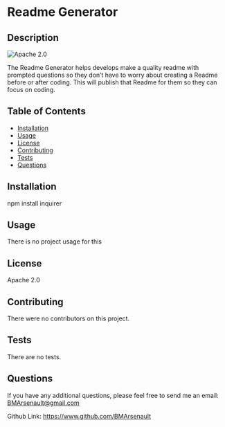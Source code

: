 
# Readme Generator

## Description
![Apache 2.0](https://img.shields.io/badge/License-Apache_2.0-blue.svg) <br />

The Readme Generator helps develops make a quality readme with prompted questions so they don’t have to worry about creating a Readme before or after coding.  This will publish that Readme for them so they can focus on coding.

## Table of Contents
- [Installation](##installation)
- [Usage](##usage)
- [License](##license)
- [Contributing](##contributing)
- [Tests](##tests)
- [Questions](##questions)

## Installation

npm install inquirer

## Usage

There is no project usage for this

## License

Apache 2.0

## Contributing

There were no contributors on this project.

## Tests

There are no tests.

## Questions
    
If you have any additional questions, please feel free to send me an email:  BMArsenault@gmail.com

Github Link: https://www.github.com/BMArsenault
